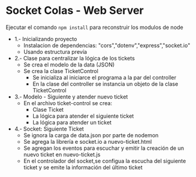 # Socket Colas - Web Server

Ejecutar el comando ```npm install``` para reconstruir los modulos de node

- 1.- Inicializando proyecto
    -  Instalacion de dependencias: "cors","dotenv","express","socket.io"
    -  Usando estructura prevía
- 2.- Clase para centralizar la lógica de los tickets
    - Se crea el modelo de la data (JSON)
    - Se crea la clase TicketControl
      - Se inicializa al iniciarce el programa a la par del controller
      - En la clase del controller se instancia un objeto de la clase TicketControl
- 3.- Modelo - Siguiente y atender nuevo ticket
    - En el archivo ticket-control se crea:
      - Clase Ticket
      - La lógica para atender el siguiente ticket
      - La lógica para atender un ticket
- 4.-  Socket: Siguiente Ticket
    - Se ignora la carga de data.json por parte de nodemon
    - Se agrega la librería e socket.io a nuevo-ticket.html
    - Se agregan los eventos para escuchar y emitir la creación de un nuevo ticket en nuevo-ticket.js
    - En el controlador del socket,se configua la escucha del siguiente ticket y se emite la información del último ticket
